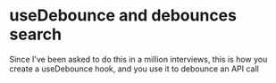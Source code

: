 # useDebounce and debounces search

Since I've been asked to do this in a million interviews, this is how you create a useDebounce hook,
and you use it to debounce an API call

